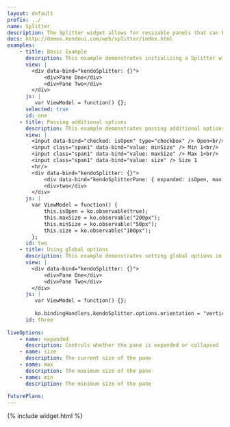 ```yaml
---
layout: default
prefix: ../
name: Splitter
description: The Splitter widget allows for resizable panels that can be collapsed.
docs: http://demos.kendoui.com/web/splitter/index.html
examples:
    - title: Basic Example
      description: This example demonstrates initializing a Splitter widget with no additional options specified.
      view: |
        <div data-bind="kendoSplitter: {}">
            <div>Pane One</div>
            <div>Pane Two</div>
        </div>
      js: |
         var ViewModel = function() {};
      selected: true
      id: one
    - title: Passing additional options
      description: This example demonstrates passing additional options in the data-bind attribute. The **kendoSplitterPane** binding can be applied to child elements to control the behavior of individual menu items.
      view: |
        <input data-bind="checked: isOpen" type="checkbox" /> Open<br/>
        <input class="span1" data-bind="value: minSize" /> Min 1<br/>
        <input class="span1" data-bind="value: maxSize" /> Max 1<br/>
        <input class="span1" data-bind="value: size" /> Size 1
        <hr/>
        <div data-bind="kendoSplitter: {}">
            <div data-bind="kendoSplitterPane: { expanded: isOpen, max: maxSize, min: minSize, size: size }">one</div>
            <div>two</div>
        </div>
      js: |
        var ViewModel = function() {
            this.isOpen = ko.observable(true);
            this.maxSize = ko.observable("200px");
            this.minSize = ko.observable("50px");
            this.size = ko.observable("100px");
        };
      id: two
    - title: Using global options
      description: This example demonstrates setting global options in *ko.bindingHandlers.kendoSplitter.options*. This helps to simplify the markup for settings that can be used as a default for all instances of this widget.
      view: |
        <div data-bind="kendoSplitter: {}">
            <div>Pane One</div>
            <div>Pane Two</div>
        </div>
      js: |
         var ViewModel = function() {};
         
         ko.bindingHandlers.kendoSplitter.options.orientation = "vertical";
      id: three
      
liveOptions:
    - name: expanded
      description: Controls whether the pane is expanded or collapsed
    - name: size
      description: The current size of the pane
    - name: max
      description: The maximum size of the pane
    - name: min
      description: The minimum size of the pane
      
futurePlans:
---
```


{% include widget.html %}
